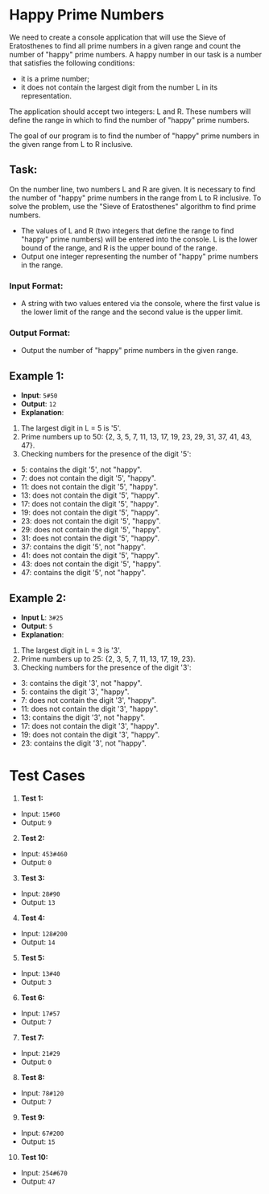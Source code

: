 ﻿# Happy Prime Numbers

We need to create a console application that will use the Sieve of Eratosthenes to find all prime numbers in a given range and count the number of "happy" prime numbers. 
A happy number in our task is a number that satisfies the following conditions:
- it is a prime number;
- it does not contain the largest digit from the number L in its representation.

The application should accept two integers: L and R. These numbers will define the range in which to find the number of "happy" prime numbers.

The goal of our program is to find the number of "happy" prime numbers in the given range from L to R inclusive.

## Task:

On the number line, two numbers L and R are given. It is necessary to find the number of "happy" prime numbers in the range from L to R inclusive. To solve the problem, use the "Sieve of Eratosthenes" algorithm to find prime numbers.
- The values of L and R (two integers that define the range to find "happy" prime numbers) will be entered into the console. 
L is the lower bound of the range, and R is the upper bound of the range.
- Output one integer representing the number of "happy" prime numbers in the range.

### Input Format:

- A string with two values entered via the console, where the first value is the lower limit of the range and the second value is the upper limit.

### Output Format:

- Output the number of "happy" prime numbers in the given range.

## Example 1:
- **Input**: `5#50`
- **Output**: `12`
- **Explanation**:
1. The largest digit in L = 5 is '5'.
2. Prime numbers up to 50: {2, 3, 5, 7, 11, 13, 17, 19, 23, 29, 31, 37, 41, 43, 47}.
3. Checking numbers for the presence of the digit '5':

- 5: contains the digit '5', not "happy".
- 7: does not contain the digit '5', "happy".
- 11: does not contain the digit '5', "happy".
- 13: does not contain the digit '5', "happy".
- 17: does not contain the digit '5', "happy".
- 19: does not contain the digit '5', "happy".
- 23: does not contain the digit '5', "happy".
- 29: does not contain the digit '5', "happy".
- 31: does not contain the digit '5', "happy".
- 37: contains the digit '5', not "happy".
- 41: does not contain the digit '5', "happy".
- 43: does not contain the digit '5', "happy".
- 47: contains the digit '5', not "happy".

## Example 2:
- **Input L**: `3#25`
- **Output**: `5`
- **Explanation**:
1. The largest digit in L = 3 is '3'.
2. Prime numbers up to 25: {2, 3, 5, 7, 11, 13, 17, 19, 23}.
3. Checking numbers for the presence of the digit '3':

- 3: contains the digit '3', not "happy".
- 5: contains the digit '3', "happy".
- 7: does not contain the digit '3', "happy".
- 11: does not contain the digit '3', "happy".
- 13: contains the digit '3', not "happy".
- 17: does not contain the digit '3', "happy".
- 19: does not contain the digit '3', "happy".
- 23: contains the digit '3', not "happy".

# Test Cases

1. **Test 1:**
  - Input: `15#60`
  - Output: `9`

2. **Test 2:**
  - Input: `453#460`
  - Output: `0`

3. **Test 3:**
  - Input: `28#90`
  - Output: `13`

4. **Test 4:**
  - Input: `128#200`
  - Output: `14`

5. **Test 5:**
  - Input: `13#40`
  - Output: `3`

6. **Test 6:**
  - Input: `17#57`
  - Output: `7`

7. **Test 7:**
  - Input: `21#29`
  - Output: `0`

8. **Test 8:**
  - Input: `78#120`
  - Output: `7`

9. **Test 9:**
  - Input: `67#200`
  - Output: `15`

10. **Test 10:**
  - Input: `254#670`
  - Output: `47`
